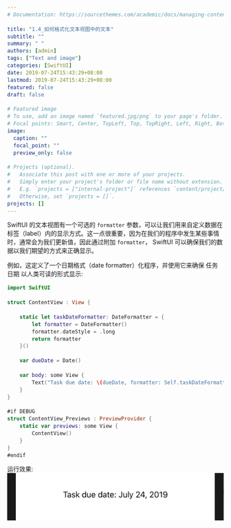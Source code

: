 ```yaml
---
# Documentation: https://sourcethemes.com/academic/docs/managing-content/

title: "1.4_如何格式化文本视图中的文本"
subtitle: ""
summary: " "
authors: [admin]
tags: ["Text and image"]
categories: [SwiftUI]
date: 2019-07-24T15:43:29+08:00
lastmod: 2019-07-24T15:43:29+08:00
featured: false
draft: false

# Featured image
# To use, add an image named `featured.jpg/png` to your page's folder.
# Focal points: Smart, Center, TopLeft, Top, TopRight, Left, Right, BottomLeft, Bottom, BottomRight.
image:
  caption: ""
  focal_point: ""
  preview_only: false

# Projects (optional).
#   Associate this post with one or more of your projects.
#   Simply enter your project's folder or file name without extension.
#   E.g. `projects = ["internal-project"]` references `content/project/deep-learning/index.md`.
#   Otherwise, set `projects = []`.
projects: []
---
```

SwiftUI 的文本视图有一个可选的 `formatter` 参数，可以让我们用来自定义数据在标签（label）内的显示方式。这一点很重要，因为在我们的程序中发生某些事情时，通常会为我们更新值，因此通过附加 `formatter`， SwiftUI 可以确保我们的数据以我们期望的方式来正确显示。

例如，这定义了一个日期格式（date formatter）化程序，并使用它来确保 任务日期 以人类可读的形式显示:

```swift
import SwiftUI

struct ContentView : View {
    
    static let taskDateFormatter: DateFormatter = {
        let formatter = DateFormatter()
        formatter.dateStyle = .long
        return formatter
    }()
    
    var dueDate = Date()
    
    var body: some View {
        Text("Task due date: \(dueDate, formatter: Self.taskDateFormatter)")
    }
}

#if DEBUG
struct ContentView_Previews : PreviewProvider {
    static var previews: some View {
        ContentView()
    }
}
#endif
```
运行效果:
![date_formatter](img/date_formatter_text.png "date formatter")